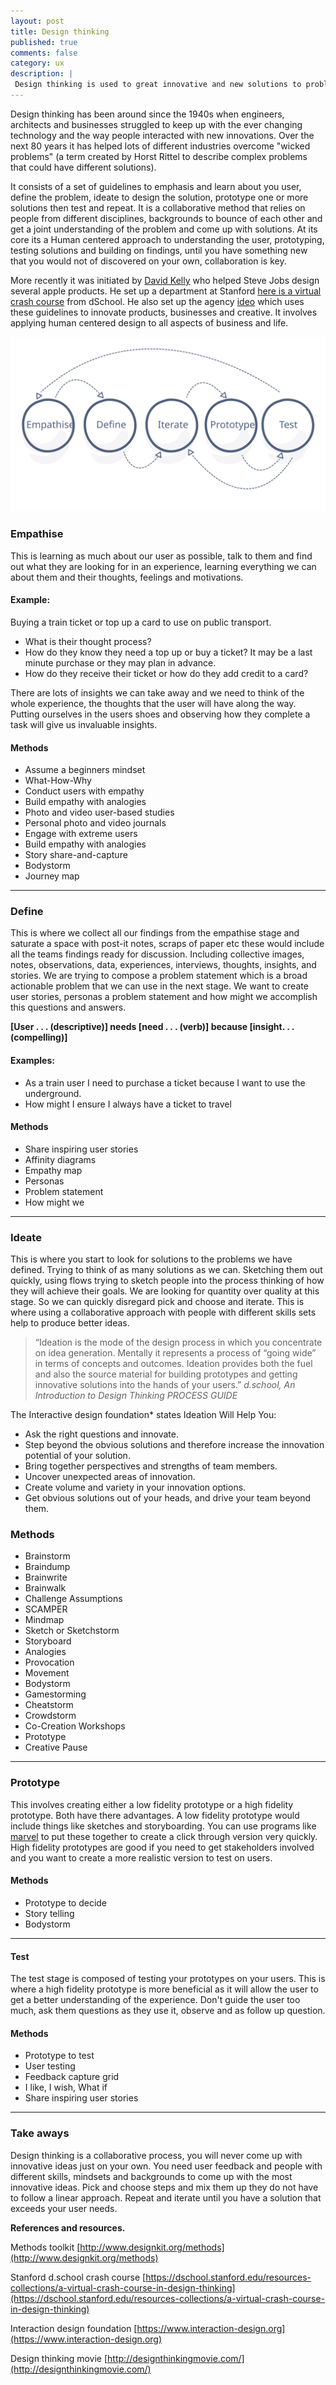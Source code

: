```yaml
---
layout: post
title: Design thinking
published: true
comments: false
category: ux
description: |
 Design thinking is used to great innovative and new solutions to problems.
---
```


Design thinking has been around since the 1940s when engineers, architects and businesses struggled to keep up with the ever changing technology and the way people interacted with new innovations. Over the next 80 years it has helped lots of different industries overcome "wicked problems" (a term created by Horst Rittel to describe complex problems that could have different solutions).

It consists of a set of guidelines to emphasis and learn about you user, define the problem, ideate to design the solution, prototype one or more solutions then test and repeat. It is a collaborative method that relies on people from different disciplines, backgrounds to bounce of each other and get a joint understanding of the problem and come up with solutions. At its core its a Human centered approach to understanding the user, prototyping, testing solutions and building on findings, until you have something new that you would not of discovered on your own, collaboration is key.

More recently it was initiated by [David Kelly](https://www.ideo.com/people/david-kelley) who helped Steve Jobs design several apple products. He set up a department at Stanford [here is a virtual crash course](https://dschool.stanford.edu/resources-collections/a-virtual-crash-course-in-design-thinking) from dSchool. He also set up the agency [ideo](https://www.ideou.com/) which uses these guidelines to innovate products, businesses and creative. It involves applying human centered design to all aspects of business and life.

<img src="/imgs/designThinking.svg" title="">

### Empathise

This is learning as much about our user as possible, talk to them and find out what they are looking for in an experience, learning everything we can about them and their thoughts, feelings and motivations.

#### Example:

Buying a train ticket or top up a card to use on public transport.

* What is their thought process?
* How do they know they need a top up or buy a ticket? It may be a last minute purchase or they may plan in advance.
* How do they receive their ticket or how do they add credit to a card?

There are lots of insights we can take away and we need to think of the whole experience, the thoughts that the user will have along the way. Putting ourselves in the users shoes and observing how they complete a task will give us invaluable insights.

#### Methods

* Assume a beginners mindset
* What-How-Why
* Conduct users with empathy
* Build empathy with analogies
* Photo and video user-based studies
* Personal photo and video journals
* Engage with extreme users
* Build empathy with analogies
* Story share-and-capture
* Bodystorm
* Journey map


---

### Define

This is where we collect all our findings from the empathise stage and saturate a space with post-it notes, scraps of paper etc these would include all the teams findings ready for discussion. Including collective images, notes, observations, data, experiences, interviews, thoughts, insights, and stories. We are trying to compose a problem statement which is a broad actionable problem that we can use in the next stage. We want to create user stories, personas a problem statement and how might we accomplish this questions and answers.

**[User . . . (descriptive)] needs [need . . . (verb)] because [insight. . . (compelling)]**


#### Examples:

* As a train user I need to purchase a ticket because I want to use the underground.
* How might I ensure I always have a ticket to travel

#### Methods

* Share inspiring user stories
* Affinity diagrams
* Empathy map
* Personas
* Problem statement
* How might we

---

### Ideate

This is where you start to look for solutions to the problems we have defined. Trying to think of as many solutions as we can. Sketching them out quickly, using flows trying to sketch people into the process thinking of how they will achieve their goals. We are looking for quantity over quality at this stage. So we can quickly disregard pick and choose and iterate. This is where using a collaborative approach with people with different skills sets help to produce better ideas.

> “Ideation is the mode of the design process in which you concentrate on idea generation. Mentally it represents a process of “going wide” in terms of concepts and outcomes. Ideation provides both the fuel and also the source material for building prototypes and getting innovative solutions into the hands of your users.”
<cite>d.school, An Introduction to Design Thinking PROCESS GUIDE</cite>

The Interactive design foundation* states Ideation Will Help You:

* Ask the right questions and innovate.
* Step beyond the obvious solutions and therefore increase the innovation potential of your solution.
* Bring together perspectives and strengths of team members.
* Uncover unexpected areas of innovation.
* Create volume and variety in your innovation options.
* Get obvious solutions out of your heads, and drive your team beyond them.

### Methods

* Brainstorm
* Braindump
* Brainwrite
* Brainwalk
* Challenge Assumptions
* SCAMPER
* Mindmap
* Sketch or Sketchstorm
* Storyboard
* Analogies
* Provocation
* Movement
* Bodystorm
* Gamestorming
* Cheatstorm
* Crowdstorm
* Co-Creation Workshops
* Prototype
* Creative Pause

---

### Prototype

This involves creating either a low fidelity prototype or a high fidelity prototype. Both have there advantages. A low fidelity prototype would include things like sketches and storyboarding. You can use programs like <a href="marvelapp.com" title="">marvel</a> to put these together to create a click through version very quickly. High fidelity prototypes are good if you need to get stakeholders involved and you want to create a more realistic version to test on users.


#### Methods

* Prototype to decide
* Story telling
* Bodystorm

---

#### Test

The test stage is composed of testing your prototypes on your users. This is where a high fidelity prototype is more beneficial as it will allow the user to get a better understanding of the experience. Don't guide the user too much, ask them questions as they use it, observe and as follow up question.

#### Methods

* Prototype to test
* User testing
* Feedback capture grid
* I like, I wish, What if
* Share inspiring user stories

---

### Take aways

Design thinking is a collaborative process, you will never come up with innovative ideas just on your own. You need user feedback and people with different skills, mindsets and backgrounds to come up with the most innovative ideas. Pick and choose steps and mix them up they do not have to follow a linear approach. Repeat and iterate until you have a solution that exceeds your user needs.

**References and resources.**

Methods toolkit [http://www.designkit.org/methods](http://www.designkit.org/methods)

Stanford d.school crash course [https://dschool.stanford.edu/resources-collections/a-virtual-crash-course-in-design-thinking](https://dschool.stanford.edu/resources-collections/a-virtual-crash-course-in-design-thinking)

Interaction design foundation [https://www.interaction-design.org](https://www.interaction-design.org)

Design thinking movie [http://designthinkingmovie.com/](http://designthinkingmovie.com/)
